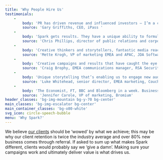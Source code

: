 ```yaml
---
title: 'Why People Hire Us'
testimonials:
    -
        body: 'PR has driven revenue and influenced investors – I’m a convert'
        source: 'Gary Griffiths, CEO, iPass '
    -
        body: 'Spark gets results. They have a unique ability to formulate engaging content that helps influence public policy and drive amazing coverage'
        source: 'Chris Phillips, director of public relations and corporate communications, ViaSat '
    -
        body: 'Creative thinkers and storytellers, fantastic media reach and great results - that''s why we''ve worked with Spark for over a decade'
        source: 'Mette Krogh, VP of marketing EMEA and APAC, JDA Software'
    -
        body: 'Creative campaigns and results that have caught the eye of the board and prospects alike'
        source: 'Craig Brophy, EMEA communications manager, RSA Security'
    -
        body: 'Unique storytelling that’s enabling us to engage new audiences'
        source: 'Luke Whitehead, senior director, EMEA marketing, Couchbase'
    -
        body: 'The Economist, FT, BBC and Bloomberg in a week. Business-changing results that continue to drive leads'
        source: 'Jennifer Carole, VP of marketing, Bromium'
header_classes: 'bg-img-mountain bg-y-70 bg-center'
main_classes: 'bg-img-escalator bg-center'
main_container_classes: 'bg-o80-white'
svg_icon: circle-speech-bubble
menu: 'Why Spark?'
---
```


We believe [our clients](/clients) should be ‘wowed’ by what we achieve; this may be why our client retention is twice the industry average and over 80% new business comes through referral. If asked to sum up what makes Spark different, clients would probably say we ‘give a damn’. Making sure your campaigns work and ultimately deliver value is what drives us.
